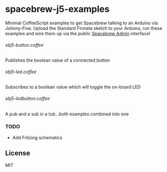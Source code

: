 # spacebrew-j5-examples

Minimal CoffeeScript examples to get Spacebrew talking to an Arduino via Johnny-Five. Upload the Standard Firmata sketch to your Arduino, run these examples and wire them up via the public [Spacebrew Admin](http://spacebrew.cc/master/spacebrew/admin/admin.html?server=sandbox.spacebrew.cc) interface!

###### sbj5-button.coffee
Publishes the boolean value of a connected button

###### sbj5-led.coffee
Subscribes to a boolean value which will toggle the on-board LED

###### sbj5-ledbutton.coffee
A pub and a sub in a tub...both examples combined into one

### TODO
 * Add Fritzing schematics

## License
MIT

